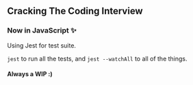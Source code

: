 ## Cracking The Coding Interview

### Now in JavaScript ✨

Using Jest for test suite.

`jest` to run all the tests, and `jest --watchAll` to all of the things.

#### Always a WIP :)